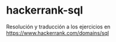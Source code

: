 # hackerrank-sql
Resolución y traducción a los ejercicios en https://www.hackerrank.com/domains/sql
